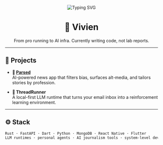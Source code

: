<!-- Banner -->
<p align="center">
  <img src="https://readme-typing-svg.demolab.com?font=Fira+Code&size=25&pause=1000&color=00F700&center=true&vCenter=true&width=435&lines=Physics+@+Harvard.;Software+Engineer+@+chrt.;Builder+of+LLM+infrastructure.;Ex-pro+runner+%E2%9A%92%EF%B8%8F;" alt="Typing SVG" />
</p>

<h1 align="center">🧠 Vivien</h1>
<p align="center">From pro running to AI infra. Currently writing code, not lab reports.</p>

---

## 🚀 Projects

- **📰 [Parsed](https://github.com/your-username/parsed)**  
  AI-powered news app that filters bias, surfaces alt-media, and tailors stories by profession.

- **🧠 ThreadRunner**  
  A local-first LLM runtime that turns your email inbox into a reinforcement learning environment.

---

## ⚙️ Stack

```txt
Rust · FastAPI · Dart · Python · MongoDB · React Native · Flutter  
LLM runtimes · personal agents · AI journalism tools · system-level dev
